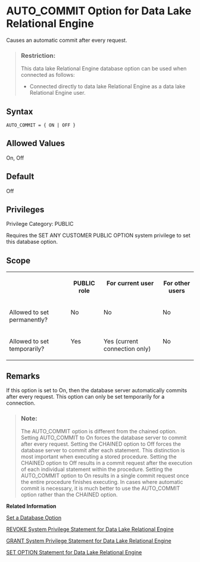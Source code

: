 <!-- loiofdb9c1e166c841f2b0a20ade151a9051 -->

# AUTO\_COMMIT Option for Data Lake Relational Engine

Causes an automatic commit after every request.



> ### Restriction:  
> This data lake Relational Engine database option can be used when connected as follows:
> 
> -   Connected directly to data lake Relational Engine as a data lake Relational Engine user.



<a name="loiofdb9c1e166c841f2b0a20ade151a9051__section_u1n_l5b_qkb"/>

## Syntax

```
AUTO_COMMIT = { ON | OFF }
```



## Allowed Values

On, Off



## Default

Off



<a name="loiofdb9c1e166c841f2b0a20ade151a9051__section_k3c_gxb_3qb"/>

## Privileges

Privilege Category: PUBLIC

Requires the SET ANY CUSTOMER PUBLIC OPTION system privilege to set this database option.



<a name="loiofdb9c1e166c841f2b0a20ade151a9051__auto-commit-option-scope"/>

## Scope


<table>
<tr>
<th valign="top">

 



</th>
<th valign="top">

PUBLIC role



</th>
<th valign="top">

For current user



</th>
<th valign="top">

For other users



</th>
</tr>
<tr>
<td valign="top">

Allowed to set permanently?



</td>
<td valign="top">

No



</td>
<td valign="top">

No



</td>
<td valign="top">

No



</td>
</tr>
<tr>
<td valign="top">

Allowed to set temporarily?



</td>
<td valign="top">

Yes



</td>
<td valign="top">

Yes \(current connection only\)



</td>
<td valign="top">

No



</td>
</tr>
</table>



## Remarks

If this option is set to On, then the database server automatically commits after every request. This option can only be set temporarily for a connection.

> ### Note:  
> The AUTO\_COMMIT option is different from the chained option. Setting AUTO\_COMMIT to On forces the database server to commit after every request. Setting the CHAINED option to Off forces the database server to commit after each statement. This distinction is most important when executing a stored procedure. Setting the CHAINED option to Off results in a commit request after the execution of each individual statement within the procedure. Setting the AUTO\_COMMIT option to On results in a single commit request once the entire procedure finishes executing. In cases where automatic commit is necessary, it is much better to use the AUTO\_COMMIT option rather than the CHAINED option.

**Related Information**  


[Set a Database Option](set-a-database-option-0dcb893.md "You set options with the SET OPTION statement.")

[REVOKE System Privilege Statement for Data Lake Relational Engine](../080-sql-statements/revoke-system-privilege-statement-for-data-lake-relational-engine-a3eadda.md "Removes specific system privileges from specific users and the right to administer the privilege.")

[GRANT System Privilege Statement for Data Lake Relational Engine](../080-sql-statements/grant-system-privilege-statement-for-data-lake-relational-engine-a3dfcb0.md "Grants specific system privileges to users or roles, with or without administrative rights.")

[SET OPTION Statement for Data Lake Relational Engine](../080-sql-statements/set-option-statement-for-data-lake-relational-engine-a625da7.md "Changes options that affect the behavior of the database and its compatibility with Transact-SQL. Setting the value of an option can change the behavior for all users or an individual user, in either a temporary or permanent scope.")

